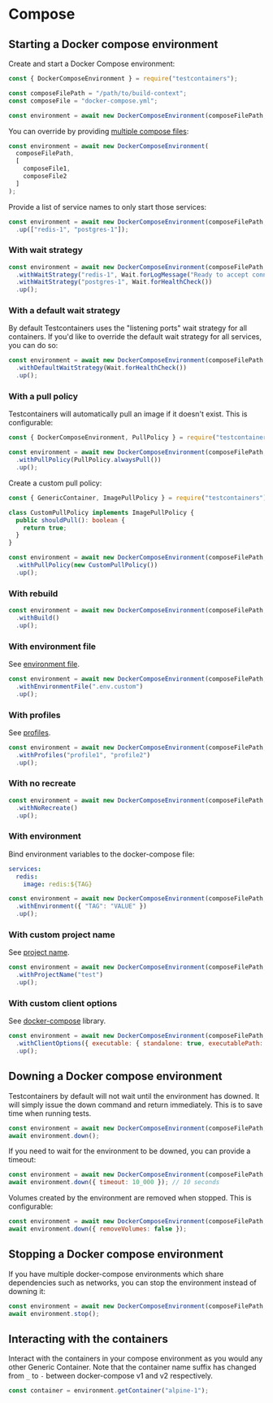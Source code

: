# Compose

## Starting a Docker compose environment

Create and start a Docker Compose environment:

```javascript
const { DockerComposeEnvironment } = require("testcontainers");

const composeFilePath = "/path/to/build-context";
const composeFile = "docker-compose.yml";

const environment = await new DockerComposeEnvironment(composeFilePath, composeFile).up();
```

You can override by providing [multiple compose files](https://docs.docker.com/compose/extends/#multiple-compose-files):

```javascript
const environment = await new DockerComposeEnvironment(
  composeFilePath, 
  [
    composeFile1, 
    composeFile2
  ]
);
```

Provide a list of service names to only start those services:

```javascript
const environment = await new DockerComposeEnvironment(composeFilePath, composeFile)
  .up(["redis-1", "postgres-1"]);
```

### With wait strategy

```javascript
const environment = await new DockerComposeEnvironment(composeFilePath, composeFile)
  .withWaitStrategy("redis-1", Wait.forLogMessage("Ready to accept connections"))
  .withWaitStrategy("postgres-1", Wait.forHealthCheck())
  .up();
```

### With a default wait strategy

By default Testcontainers uses the "listening ports" wait strategy for all containers. If you'd like to override
the default wait strategy for all services, you can do so:

```javascript
const environment = await new DockerComposeEnvironment(composeFilePath, composeFile)
  .withDefaultWaitStrategy(Wait.forHealthCheck())
  .up();
```

### With a pull policy

Testcontainers will automatically pull an image if it doesn't exist. This is configurable:

```javascript
const { DockerComposeEnvironment, PullPolicy } = require("testcontainers");

const environment = await new DockerComposeEnvironment(composeFilePath, composeFile)
  .withPullPolicy(PullPolicy.alwaysPull())
  .up();
```

Create a custom pull policy:

```typescript
const { GenericContainer, ImagePullPolicy } = require("testcontainers");

class CustomPullPolicy implements ImagePullPolicy {
  public shouldPull(): boolean {
    return true;
  }
}

const environment = await new DockerComposeEnvironment(composeFilePath, composeFile)
  .withPullPolicy(new CustomPullPolicy())
  .up();
```

### With rebuild

```javascript
const environment = await new DockerComposeEnvironment(composeFilePath, composeFile)
  .withBuild()
  .up();
```

### With environment file

See [environment file](https://docs.docker.com/compose/environment-variables/#using-the---env-file--option).

```javascript
const environment = await new DockerComposeEnvironment(composeFilePath, composeFile)
  .withEnvironmentFile(".env.custom")
  .up();
```

### With profiles

See [profiles](https://docs.docker.com/compose/profiles/).

```javascript
const environment = await new DockerComposeEnvironment(composeFilePath, composeFile)
  .withProfiles("profile1", "profile2")
  .up();
```

### With no recreate

```javascript
const environment = await new DockerComposeEnvironment(composeFilePath, composeFile)
  .withNoRecreate()
  .up();
```

### With environment

Bind environment variables to the docker-compose file:

```yaml
services:
  redis:
    image: redis:${TAG}
```

```javascript
const environment = await new DockerComposeEnvironment(composeFilePath, composeFile)
  .withEnvironment({ "TAG": "VALUE" })
  .up();
```

### With custom project name

See [project name](https://docs.docker.com/compose/project-name/).

```javascript
const environment = await new DockerComposeEnvironment(composeFilePath, composeFile)
  .withProjectName("test")
  .up();
```

### With custom client options

See [docker-compose](https://github.com/PDMLab/docker-compose/) library.

```javascript
const environment = await new DockerComposeEnvironment(composeFilePath, composeFile)
  .withClientOptions({ executable: { standalone: true, executablePath: "/path/to/docker-compose" } })
  .up();
```


## Downing a Docker compose environment

Testcontainers by default will not wait until the environment has downed. It will simply issue the down command and return immediately. This is to save time when running tests.

```javascript
const environment = await new DockerComposeEnvironment(composeFilePath, composeFile).up();
await environment.down();
```

If you need to wait for the environment to be downed, you can provide a timeout:

```javascript
const environment = await new DockerComposeEnvironment(composeFilePath, composeFile).up();
await environment.down({ timeout: 10_000 }); // 10 seconds
```

Volumes created by the environment are removed when stopped. This is configurable:

```javascript
const environment = await new DockerComposeEnvironment(composeFilePath, composeFile).up();
await environment.down({ removeVolumes: false });
```

## Stopping a Docker compose environment

If you have multiple docker-compose environments which share dependencies such as networks, you can stop the environment instead of downing it:

```javascript
const environment = await new DockerComposeEnvironment(composeFilePath, composeFile).up();
await environment.stop();
```

## Interacting with the containers

Interact with the containers in your compose environment as you would any other Generic Container. Note that the container name suffix has changed from `_` to `-` between docker-compose v1 and v2 respectively.

```javascript
const container = environment.getContainer("alpine-1");
```

